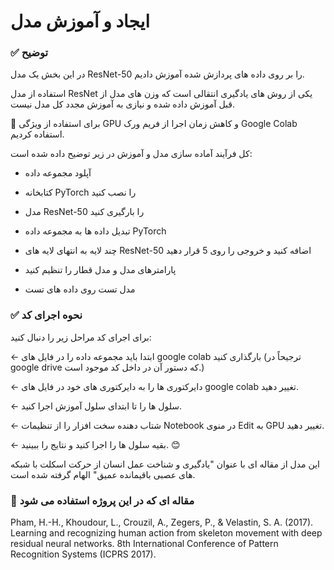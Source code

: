 # ایجاد و آموزش مدل

###  ✅ توضیح



 در این بخش یک مدل ResNet-50 را بر روی داده های پردازش شده آموزش دادیم.

 استفاده از مدل ResNet یکی از روش های یادگیری انتقالی است که وزن های مدل از قبل آموزش داده شده و نیازی به آموزش مجدد کل مدل نیست.



 📌 برای استفاده از ویژگی GPU و کاهش زمان اجرا از فریم ورک Google Colab استفاده کردیم.



 کل فرآیند آماده سازی مدل و آموزش در زیر توضیح داده شده است:


- آپلود مجموعه داده

- کتابخانه PyTorch را نصب کنید

- مدل ResNet-50 را بارگیری کنید

- تبدیل داده ها به مجموعه داده PyTorch

- چند لایه به انتهای لایه های ResNet-50 اضافه کنید و خروجی را روی 5 قرار دهید

- پارامترهای مدل و مدل قطار را تنظیم کنید

- مدل تست روی داده های تست



 ###  ✅ نحوه اجرای کد



 برای اجرای کد مراحل زیر را دنبال کنید:

 ← ابتدا باید مجموعه داده را در فایل های google colab بارگذاری کنید (ترجیحاً در google drive که دستور آن در داخل کد موجود است.)

 ← دایرکتوری ها را به دایرکتوری های خود در فایل های google colab تغییر دهید.

 ← سلول ها را تا ابتدای سلول آموزش اجرا کنید.

 ← شتاب دهنده سخت افزار را از تنظیمات Notebook در منوی Edit به GPU تغییر دهید.

 ← بقیه سلول ها را اجرا کنید و نتایج را ببینید.  😊



 این مدل از مقاله ای با عنوان "یادگیری و شناخت عمل انسان از حرکت اسکلت با شبکه های عصبی باقیمانده عمیق" الهام گرفته شده است.

 ###  📝 مقاله ای که در این پروژه استفاده می شود

Pham, H.-H., Khoudour, L., Crouzil, A., Zegers, P., & Velastin, S. A. (2017). Learning and
recognizing human action from skeleton movement with deep residual neural networks. 8th International
Conference of Pattern Recognition Systems (ICPRS 2017).

